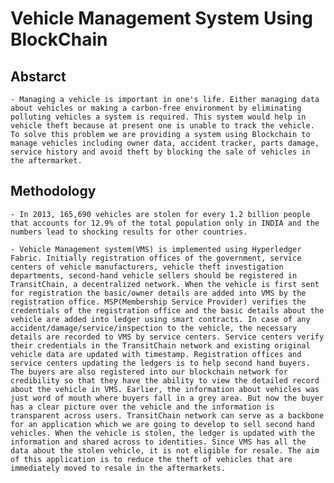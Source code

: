 # Vehicle Management System Using BlockChain

## Abstarct

    - Managing a vehicle is important in one's life. Either managing data about vehicles or making a carbon-free environment by eliminating polluting vehicles a system is required. This system would help in vehicle theft because at present one is unable to track the vehicle. To solve this problem we are providing a system using Blockchain to manage vehicles including owner data, accident tracker, parts damage, service history and avoid theft by blocking the sale of vehicles in the aftermarket.

## Methodology

    - In 2013, 165,690 vehicles are stolen for every 1.2 billion people that accounts for 12.9% of the total population only in INDIA and the numbers lead to shocking results for other countries.
    
    - Vehicle Management system(VMS) is implemented using Hyperledger Fabric. Initially registration offices of the government, service centers of vehicle manufacturers, vehicle theft investigation departments, second-hand vehicle sellers should be registered in TransitChain, a decentralized network. When the vehicle is first sent for registration the basic/owner details are added into VMS by the registration office. MSP(Membership Service Provider) verifies the credentials of the registration office and the basic details about the vehicle are added into ledger using smart contracts. In case of any accident/damage/service/inspection to the vehicle, the necessary details are recorded to VMS by service centers. Service centers verify their credentials in the TransitChain network and existing original vehicle data are updated with timestamp. Registration offices and service centers updating the ledgers is to help second hand buyers. The buyers are also registered into our blockchain network for credibility so that they have the ability to view the detailed record about the vehicle in VMS. Earlier, the information about vehicles was just word of mouth where buyers fall in a grey area. But now the buyer has a clear picture over the vehicle and the information is transparent across users. TransitChain network can serve as a backbone for an application which we are going to develop to sell second hand vehicles. When the vehicle is stolen, the ledger is updated with the information and shared across to identities. Since VMS has all the data about the stolen vehicle, it is not eligible for resale. The aim of this application is to reduce the theft of vehicles that are immediately moved to resale in the aftermarkets.